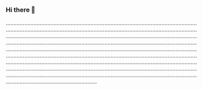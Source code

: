 ### Hi there 👋

.......................................................................................................................................................................................................................................................................................................................................................................................................................................................................................................................................................................................................................................................................................................................................................................................................................................................................................................................................................................................................................................................................................................................................................................................................................